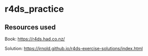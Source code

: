 # r4ds_practice

## Resources used 

Book: https://r4ds.had.co.nz/

Solution: https://jrnold.github.io/r4ds-exercise-solutions/index.html

